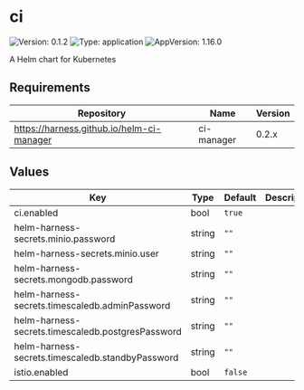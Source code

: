 # ci

![Version: 0.1.2](https://img.shields.io/badge/Version-0.1.2-informational?style=flat-square) ![Type: application](https://img.shields.io/badge/Type-application-informational?style=flat-square) ![AppVersion: 1.16.0](https://img.shields.io/badge/AppVersion-1.16.0-informational?style=flat-square)

A Helm chart for Kubernetes

## Requirements

| Repository | Name | Version |
|------------|------|---------|
| https://harness.github.io/helm-ci-manager | ci-manager | 0.2.x |

## Values

| Key | Type | Default | Description |
|-----|------|---------|-------------|
| ci.enabled | bool | `true` |  |
| helm-harness-secrets.minio.password | string | `""` |  |
| helm-harness-secrets.minio.user | string | `""` |  |
| helm-harness-secrets.mongodb.password | string | `""` |  |
| helm-harness-secrets.timescaledb.adminPassword | string | `""` |  |
| helm-harness-secrets.timescaledb.postgresPassword | string | `""` |  |
| helm-harness-secrets.timescaledb.standbyPassword | string | `""` |  |
| istio.enabled | bool | `false` |  |

